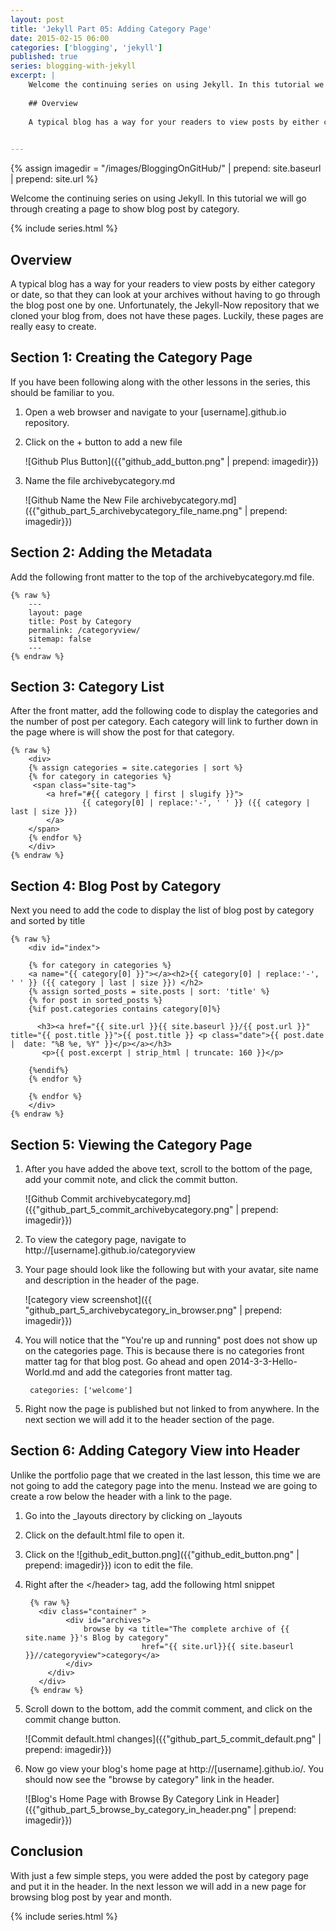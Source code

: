 ```yaml
---
layout: post
title: 'Jekyll Part 05: Adding Category Page'
date: 2015-02-15 06:00
categories: ['blogging', 'jekyll']
published: true
series: blogging-with-jekyll
excerpt: | 
    Welcome the continuing series on using Jekyll. In this tutorial we will go through creating a page to show blog post by category.
        
    ## Overview
    
    A typical blog has a way for your readers to view posts by either category or date, so that they can look at your archives without having to go through the blog post one by one.  Unfortunately, the Jekyll-Now repository that we cloned your blog from, does not have these pages.  Luckily, these pages are really easy to create.
    

---
```

{% assign imagedir = "/images/BloggingOnGitHub/" | prepend: site.baseurl | prepend: site.url %}

Welcome the continuing series on using Jekyll. In this tutorial we will go through creating a page to show blog post by category.
 
{% include series.html %}

## Overview

A typical blog has a way for your readers to view posts by either category or date, so that they can look at your archives without having to go through the blog post one by one.  Unfortunately, the Jekyll-Now repository that we cloned your blog from, does not have these pages.  Luckily, these pages are really easy to create.

## Section 1: Creating the Category Page

If you have been following along with the other lessons in the series, this should be familiar to you.

1. Open a web browser and navigate to your [username].github.io repository.

1. Click on the + button to add a new file

    ![Github Plus Button]({{"github_add_button.png" | prepend: imagedir}})

1.  Name the file archivebycategory.md

    ![Github Name the New File archivebycategory.md]({{"github_part_5_archivebycategory_file_name.png" | prepend: imagedir}})


## Section 2: Adding the Metadata

Add the following front matter to the top of the archivebycategory.md file.

    {% raw %}
        ---
        layout: page
        title: Post by Category
        permalink: /categoryview/
        sitemap: false
        ---
    {% endraw %}

## Section 3: Category List

After the front matter, add the following code to display the categories and the number of post per category.  Each category will link to further down in the page where is will show the post for that category.

    {% raw %}
        <div>
        {% assign categories = site.categories | sort %}
        {% for category in categories %}
         <span class="site-tag">
            <a href="#{{ category | first | slugify }}">
                    {{ category[0] | replace:'-', ' ' }} ({{ category | last | size }})
            </a>
        </span>
        {% endfor %}
        </div>
    {% endraw %}

## Section 4: Blog Post by Category

Next you need to add the code to display the list of blog post by category and sorted by title

    {% raw %}
        <div id="index">

        {% for category in categories %}
        <a name="{{ category[0] }}"></a><h2>{{ category[0] | replace:'-', ' ' }} ({{ category | last | size }}) </h2>
        {% assign sorted_posts = site.posts | sort: 'title' %}
        {% for post in sorted_posts %}
        {%if post.categories contains category[0]%}

          <h3><a href="{{ site.url }}{{ site.baseurl }}/{{ post.url }}" title="{{ post.title }}">{{ post.title }} <p class="date">{{ post.date |  date: "%B %e, %Y" }}</p></a></h3>
           <p>{{ post.excerpt | strip_html | truncate: 160 }}</p>

        {%endif%}
        {% endfor %}

        {% endfor %}
        </div>
    {% endraw %}


##  Section 5: Viewing the Category Page

1. After you have added the above text, scroll to the bottom of the page, add your commit note, and    click the commit button.

    ![Github Commit archivebycategory.md]({{"github_part_5_commit_archivebycategory.png" | prepend: imagedir}})

1. To  view the category page, navigate to http://[username].github.io/categoryview

1. Your page should look like the following but with your avatar, site name and description in the header of the page.

    ![category view screenshot]({{ "github_part_5_archivebycategory_in_browser.png" | prepend: imagedir}})

1. You will notice that the "You're up and running" post does not show up on the categories page.  This is because there is no categories front matter tag for that blog post.  Go ahead and open 2014-3-3-Hello-World.md and add the categories front matter tag.

        categories: ['welcome']

1. Right now the page is published but not linked to from anywhere.  In the next section we will add it to the header section of the page.

## Section 6: Adding Category View into Header

Unlike the portfolio page that we created in the last lesson, this time we are not going to add the category page into the menu.  Instead we are going to create a row below the header with a link to the page.

1. Go into the _layouts directory by clicking on _layouts

1. Click on the default.html file to open it.

1. Click on the ![github_edit_button.png]({{"github_edit_button.png" | prepend: imagedir}}) icon to edit the file.

1. Right after the &lt;/header&gt; tag, add the following html snippet

        {% raw %}
          <div class="container" >
                <div id="archives">
                    browse by <a title="The complete archive of {{ site.name }}'s Blog by category"
                                 href="{{ site.url}}{{ site.baseurl }}//categoryview">category</a>
                </div>
            </div>
          </div>
        {% endraw %}

1. Scroll down to the bottom, add the commit comment, and click on the commit change button.

    ![Commit default.html changes]({{"github_part_5_commit_default.png" | prepend: imagedir}})

1. Now go view your blog's home page at http://[username].github.io/.  You should now see the "browse by category" link in the header.

    ![Blog's Home Page with Browse By Category Link in Header]({{"github_part_5_browse_by_category_in_header.png" | prepend: imagedir}})

## Conclusion

With just a few simple steps, you were added the post by category page and put it in the header.  In the next lesson we will add in a new page for browsing blog post by year and month.

{% include series.html %}